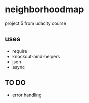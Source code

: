 # neighborhoodmap
project 5 from udacity course

## uses

* require
* knockout-amd-helpers
* json
* async

## TO DO 

* error handling
